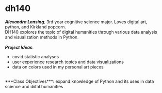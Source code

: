 # dh140
***Alexandra Lansing***; 3rd year cognitive science major. Loves digital art, python, and Kirkland popcorn.
<br />
DH140 explores the topic of digital humanities through various data analysis and visualization methods in Python.
<br />
<br />
***Project Ideas***:
- covid statistic analyses
- user experience research topics and data visualizations
- data on colors used in my personal art pieces
<br />
***Class Objectives***: expand knowledge of Python and its uses in data science and diital humanities
